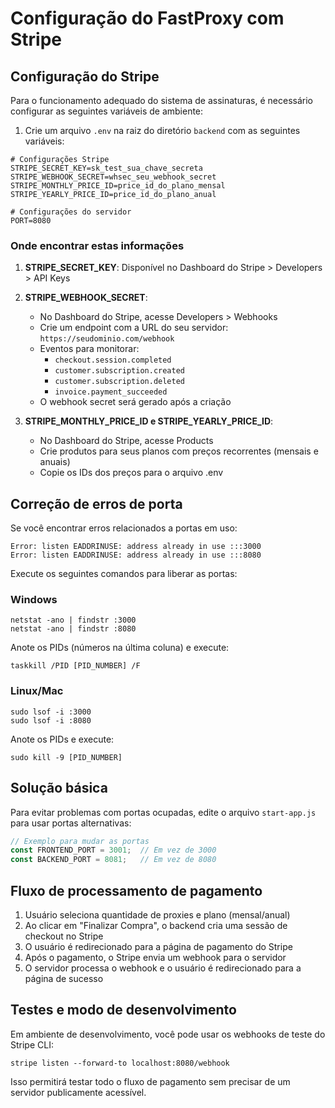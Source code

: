 # Configuração do FastProxy com Stripe

## Configuração do Stripe

Para o funcionamento adequado do sistema de assinaturas, é necessário configurar as seguintes variáveis de ambiente:

1. Crie um arquivo `.env` na raiz do diretório `backend` com as seguintes variáveis:

```
# Configurações Stripe
STRIPE_SECRET_KEY=sk_test_sua_chave_secreta
STRIPE_WEBHOOK_SECRET=whsec_seu_webhook_secret
STRIPE_MONTHLY_PRICE_ID=price_id_do_plano_mensal
STRIPE_YEARLY_PRICE_ID=price_id_do_plano_anual

# Configurações do servidor
PORT=8080
```

### Onde encontrar estas informações

1. **STRIPE_SECRET_KEY**: Disponível no Dashboard do Stripe > Developers > API Keys
2. **STRIPE_WEBHOOK_SECRET**: 
   - No Dashboard do Stripe, acesse Developers > Webhooks
   - Crie um endpoint com a URL do seu servidor: `https://seudominio.com/webhook`
   - Eventos para monitorar: 
     - `checkout.session.completed`
     - `customer.subscription.created`
     - `customer.subscription.deleted`
     - `invoice.payment_succeeded`
   - O webhook secret será gerado após a criação

3. **STRIPE_MONTHLY_PRICE_ID e STRIPE_YEARLY_PRICE_ID**:
   - No Dashboard do Stripe, acesse Products
   - Crie produtos para seus planos com preços recorrentes (mensais e anuais)
   - Copie os IDs dos preços para o arquivo .env

## Correção de erros de porta

Se você encontrar erros relacionados a portas em uso:

```
Error: listen EADDRINUSE: address already in use :::3000
Error: listen EADDRINUSE: address already in use :::8080
```

Execute os seguintes comandos para liberar as portas:

### Windows
```
netstat -ano | findstr :3000
netstat -ano | findstr :8080
```
Anote os PIDs (números na última coluna) e execute:
```
taskkill /PID [PID_NUMBER] /F
```

### Linux/Mac
```
sudo lsof -i :3000
sudo lsof -i :8080
```
Anote os PIDs e execute:
```
sudo kill -9 [PID_NUMBER]
```

## Solução básica
Para evitar problemas com portas ocupadas, edite o arquivo `start-app.js` para usar portas alternativas:

```javascript
// Exemplo para mudar as portas
const FRONTEND_PORT = 3001;  // Em vez de 3000
const BACKEND_PORT = 8081;   // Em vez de 8080
```

## Fluxo de processamento de pagamento

1. Usuário seleciona quantidade de proxies e plano (mensal/anual)
2. Ao clicar em "Finalizar Compra", o backend cria uma sessão de checkout no Stripe
3. O usuário é redirecionado para a página de pagamento do Stripe
4. Após o pagamento, o Stripe envia um webhook para o servidor
5. O servidor processa o webhook e o usuário é redirecionado para a página de sucesso

## Testes e modo de desenvolvimento

Em ambiente de desenvolvimento, você pode usar os webhooks de teste do Stripe CLI:

```
stripe listen --forward-to localhost:8080/webhook
```

Isso permitirá testar todo o fluxo de pagamento sem precisar de um servidor publicamente acessível. 